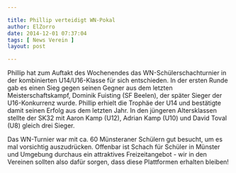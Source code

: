 ```yaml
---

title: Phillip verteidigt WN-Pokal
author: ElZorro
date: 2014-12-01 07:37:04
tags: [ News Verein ]
layout: post

---
```


Phillip hat zum Auftakt des Wochenendes das WN-Schülerschachturnier in der kombinierten U14/U16-Klasse für sich entschieden. In der ersten Runde gab es einen Sieg gegen seinen Gegner aus dem letzten Meisterschaftskampf, Dominik Fuisting (SF Beelen), der später Sieger der U16-Konkurrenz wurde. Phillip erhielt die Trophäe der U14 und bestätigte damit seinen Erfolg aus dem letzten Jahr. In den jüngeren Altersklassen stellte der SK32 mit Aaron Kamp (U12), Adrian Kamp (U10) und David Toval (U8) gleich drei Sieger.

<!-- continue -->
Das WN-Turnier war mit ca. 60 Münsteraner Schülern gut besucht, um es mal vorsichtig auszudrücken. Offenbar ist Schach für Schüler in Münster und Umgebung durchaus ein attraktives Freizeitangebot - wir in den Vereinen sollten also dafür sorgen, dass diese Plattformen erhalten bleiben!

